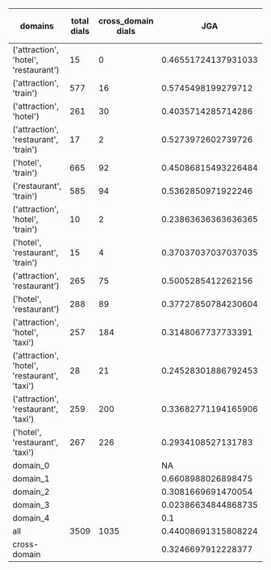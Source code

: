 | domains                                       |   total dials |   cross_domain dials | JGA                 | RSA                | TA                  | CDTA                 |   total turns |   cross-domain turns |
|-----------------------------------------------|---------------|----------------------|---------------------|--------------------|---------------------|----------------------|---------------|----------------------|
| ('attraction', 'hotel', 'restaurant')         |            15 |                    0 | 0.46551724137931033 | 0.8415763165763166 | 0.7413793103448276  | NA                   |           116 |                    0 |
| ('attraction', 'train')                       |           577 |                   16 | 0.5745498199279712  | 0.8794353798827789 | 0.8180072028811525  | 0.4375               |          4165 |                   16 |
| ('attraction', 'hotel')                       |           261 |                   30 | 0.4035714285714286  | 0.8130537515152914 | 0.6841836734693878  | 0.13333333333333333  |          1960 |                   30 |
| ('attraction', 'restaurant', 'train')         |            17 |                    2 | 0.5273972602739726  | 0.8345909263150643 | 0.821917808219178   | 0.25                 |           146 |                    4 |
| ('hotel', 'train')                            |           665 |                   92 | 0.45086815493226484 | 0.8615735376908974 | 0.7372638809387522  | 0.11458333333333333  |          5241 |                   96 |
| ('restaurant', 'train')                       |           585 |                   94 | 0.5362850971922246  | 0.8915231205860299 | 0.7788336933045357  | 0.11458333333333333  |          4630 |                   96 |
| ('attraction', 'hotel', 'train')              |            10 |                    2 | 0.23863636363636365 | 0.6561098543857165 | 0.6477272727272727  | 0.0                  |            88 |                    2 |
| ('hotel', 'restaurant', 'train')              |            15 |                    4 | 0.37037037037037035 | 0.8085716022831908 | 0.7111111111111111  | 0.0                  |           135 |                    4 |
| ('attraction', 'restaurant')                  |           265 |                   75 | 0.5005285412262156  | 0.8497171358177319 | 0.7521141649048626  | 0.28                 |          1892 |                   75 |
| ('hotel', 'restaurant')                       |           288 |                   89 | 0.37727850784230604 | 0.838559559715052  | 0.6672318779143704  | 0.12371134020618557  |          2359 |                   97 |
| ('attraction', 'hotel', 'taxi')               |           257 |                  184 | 0.3148067737733391  | 0.7763420671929356 | 0.6217976552323057  | 0.027906976744186046 |          2303 |                  215 |
| ('attraction', 'hotel', 'restaurant', 'taxi') |            28 |                   21 | 0.24528301886792453 | 0.7356976674724766 | 0.5622641509433962  | 0.03333333333333333  |           265 |                   30 |
| ('attraction', 'restaurant', 'taxi')          |           259 |                  200 | 0.33682771194165906 | 0.7744991862381173 | 0.6212397447584321  | 0.056179775280898875 |          2194 |                  267 |
| ('hotel', 'restaurant', 'taxi')               |           267 |                  226 | 0.2934108527131783  | 0.7944016039108459 | 0.5736434108527132  | 0.04871060171919771  |          2580 |                  349 |
| domain_0                                      |               |                      | NA                  | NA                 | NA                  | NA                   |             0 |                    0 |
| domain_1                                      |               |                      | 0.6608988026898475  | 0.8660531183895674 | 0.7530752829260292  | NA                   |         12194 |                    0 |
| domain_2                                      |               |                      | 0.3081669691470054  | 0.8433371199206915 | 0.7180399274047187  | 0.14701378254211334  |         13775 |                  653 |
| domain_3                                      |               |                      | 0.02386634844868735 | 0.6814959805287303 | 0.43818615751789974 | 0.01594896331738437  |          2095 |                  627 |
| domain_4                                      |               |                      | 0.1                 | 0.8302808302808303 | 0.6                 | 0.0                  |            10 |                    1 |
| all                                           |          3509 |                 1035 | 0.44008691315808224 | 0.8408371258254353 | 0.7123316948065826  | 0.08274785323965651  |         28074 |                 1281 |
| cross-domain                                  |               |                      | 0.3246697912228377  | 0.796125707886263  | 0.6017256071580741  | 0.08274785323965651  |          9388 |                 1281 |
